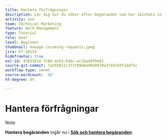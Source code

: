 ```yaml
---
title: Hantera förfrågningar
description: Lär dig hur du söker efter begäranden som har skickats in via instrumentpaneler, [!UICONTROL Hem], området [!UICONTROL Förfrågningar] eller [!UICONTROL Teams]-sidan i [!DNL &#x200B; Workfront].
activity: use
team: Technical Marketing
feature: Work Management
type: Tutorial
role: User
level: Beginner
thumbnail: manage-incoming-requests.jpeg
jira: KT-10154
hidefromtoc: true
exl-id: df831816-fc60-4c63-b46c-ec2ba49fb061
source-git-commit: fa555822c372f09e0a99e9470a3f45c03f1ddf3c
workflow-type: tm+mt
source-wordcount: '35'
ht-degree: 0%

---
```


# Hantera förfrågningar

>[!NOTE]
>
>**Hantera begäranden** ingår nu i **[Sök och hantera begäranden](https://experienceleague.adobe.com/docs/workfront-learn/tutorials-workfront/manage-work/issues-requests/find-requests.html?lang=sv-SE)**.

